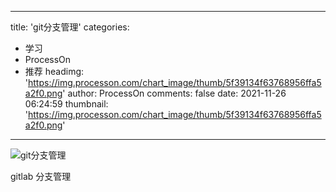 
---
title: 'git分支管理'
categories: 
 - 学习
 - ProcessOn
 - 推荐
headimg: 'https://img.processon.com/chart_image/thumb/5f39134f63768956ffa5a2f0.png'
author: ProcessOn
comments: false
date: 2021-11-26 06:24:59
thumbnail: 'https://img.processon.com/chart_image/thumb/5f39134f63768956ffa5a2f0.png'
---

<div>   
<img class="thumb" alt="git分支管理" src="https://img.processon.com/chart_image/thumb/5f39134f63768956ffa5a2f0.png" referrerpolicy="no-referrer">
<p>gitlab 分支管理</p>  
</div>
            